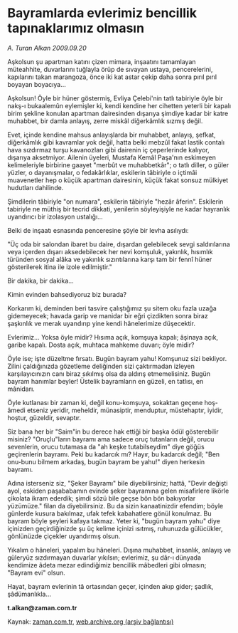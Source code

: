 # Bayramlarda evlerimiz bencillik tapınaklarımız olmasın

*A. Turan Alkan 2009.09.20*

<tr><td class="metin" colspan="2" style="padding-top: 20px; padding-left: 5px; padding-right: 10px;">Aşkolsun şu apartman katını çizen mimara, inşaatını tamamlayan müteahhite, duvarlarını tuğlayla örüp de sıvayan ustaya, pencerelerini, kapılarını takan marangoza, önce iki kat astar çekip daha sonra pırıl pırıl boyayan boyacıya...</td></tr><tr><td class="metin" colspan="2" style="padding-top: 20px; padding-left: 5px; padding-right: 10px;"><p>Aşkolsun! Öyle bir hüner göstermiş, Evliya Çelebi'nin tatlı tabiriyle öyle bir nakş-ı bukaalemûn eylemişler ki, kendi kendine her cihetten yeterli bir kapalı birim şekline konulan apartman dairesinden dışarıya şimdiye kadar bir katre muhabbet, bir damla anlayış, zerre miskâl diğerkâmlık sızmış değil.
<p>Evet, içinde kendine mahsus anlayışlarda bir muhabbet, anlayış, şefkat, diğerkâmlık gibi kavramlar yok değil, hatta belki mebzûl fakat lastik contalı hava sızdırmaz turşu kavanozları gibi dairenin iç çeperlerinde kalıyor, dışarıya aksetmiyor. Ailenin üyeleri, Mustafa Kemâl Paşa'nın eskimeyen kelimeleriyle birbirine gaayet "merbût ve muhabbetkâr"; o tatlı diller, o güler yüzler, o dayanışmalar, o fedakârlıklar, eskilerin tâbiriyle o içtimâi muavenetler hep o küçük apartman dairesinin, küçük fakat sonsuz mülkiyet hudutları dahilinde.
<p>Şimdilerin tâbiriyle "on numara", eskilerin tâbiriyle "hezâr âferin". Eskilerin tabiriyle ne müthiş bir tecrid dikkati, yenilerin söyleyişiyle ne kadar hayranlık uyandırıcı bir izolasyon ustalığı...
<p>Belki de inşaatı esnasında penceresine şöyle bir levha asılıydı:
<p>"Üç oda bir salondan ibaret bu daire, dışardan gelebilecek sevgi saldırılarına veya içerden dışarı aksedebilecek her nevi komşuluk, yakınlık, hısımlık türünden sosyal alâka ve yakınlık sızıntılarına karşı tam bir fennî hüner gösterilerek itina ile izole edilmiştir."
<p>Bir dakika, bir dakika...
<p>Kimin evinden bahsediyoruz biz burada?
<p>Korkarım ki, deminden beri tasvire çalıştığımız şu sitem oku fazla uzağa gidemeyecek; havada garip ve manidar bir eğri çizdikten sonra biraz şaşkınlık ve merak uyandırıp yine kendi hânelerimize düşecektir.
<p>Evlerimiz... Yoksa öyle midir? Hısıma açık, komşuya kapalı; âşinaya açık, garibe kapalı. Dosta açık, muhtaca mahkeme duvarı; öyle midir?
<p>Öyle ise; işte düzeltme fırsatı. Bugün bayram yahu! Komşunuz sizi bekliyor. Zilini çaldığınızda gözetleme deliğinden sizi çaktırmadan izleyen karşılayıcınızın canı biraz sıkılmış olsa da aldırış etmemelisiniz. Bugün bayram hanımlar beyler! Üstelik bayramların en güzeli, en tatlısı, en mânidarı.
<p>Öyle kutlanası bir zaman ki, değil konu-komşuya, sokaktan geçene hoş-âmedi etseniz yeridir, meheldir, münasiptir, menduptur, müstehaptır, iyidir, hoştur, güzeldir, sevaptır.
<p>Siz bana her bir "Saim"in bu derece hak ettiği bir başka ödül gösterebilir misiniz? "Oruçlu"ların bayramı ama sadece oruç tutanların değil, orucu sevenlerin, orucu tutamasa da "ah keşke tutabilseydim" diye göğüs geçirenlerin bayramı. Peki bu kadarcık mı? Hayır, bu kadarcık değil; "Ben onu-bunu bilmem arkadaş, bugün bayram be yahu!" diyen herkesin bayramı.
<p>Adına isterseniz siz, "Şeker Bayramı" bile diyebilirsiniz; hattâ, "Devir değişti ayol, eskiden paşababamın evinde şeker bayramına gelen misafirlere likörle çikolata ikram ederdik; şimdi sözü bile geçse bön bön bakıyorlar yüzümüze." filan da diyebilirsiniz. Bu da sizin kanaatinizdir efendim; böyle günlerde kusura bakılmaz, ufak tefek kabahatlere gönül konulmaz. Bu bayram böyle şeyleri kafaya takmaz. Yeter ki, "bugün bayram yahu" diye içinizden geçirdiğinizde şu üç kelime içinizi ısıtmış, ruhunuzda gülücükler, gönlünüzde çiçekler uyandırmış olsun.
<p>Yıkalım o hâneleri, yapalım bu hâneleri. Dışına muhabbet, insanlık, anlayış ve güleryüz sızdırmayan duvarlar yıkılsın; evlerimiz, şu dâr-ı dünyada kendimize âdeta mezar edindiğimiz bencillik mâbedleri gibi olmasın; "Bayram evi" olsun.
<p>Hayat, bayram evlerinin tâ ortasından geçer, içinden akıp gider; şadlık, şâdümanlıkla...
<p><b>t.alkan@zaman.com.tr</b><br/></p></p></p></p></p></p></p></p></p></p></p></p></p></p></p></p></td></tr>

Kaynak: [zaman.com.tr](http://zaman.com.tr/yazar.do?yazino=894202), [web.archive.org (arşiv bağlantısı)](http://web.archive.org/web/20090930081848/http://www.zaman.com.tr:80/yazar.do?yazino=894202)
